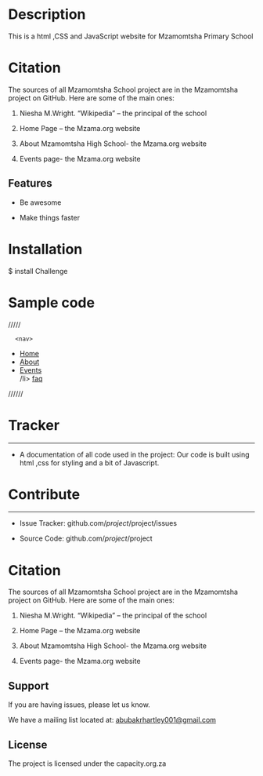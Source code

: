 # Description
This is a html ,CSS and JavaScript website for Mzamomtsha Primary School

# Citation

The sources of all Mzamomtsha School project are in the Mzamomtsha project on GitHub. Here are some of the main ones:

 

1.  Niesha M.Wright. “Wikipedia” – the principal of the school

2.  Home Page – the Mzama.org website

3.  About Mzamomtsha High School- the Mzama.org website

4.  Events page- the Mzama.org website

 
Features
--------

- Be awesome

- Make things faster

# Installation
$ install Challenge
# Sample code
/////<body>

      <nav>
  <ul>
    <li>  <a href="schoooool.html">Home</a>   </li>
    <li> <a href="about.html">About</a> </li>
    <li>   <a href="events.html">Events</a>  </li>
    /li>   <a href="#">faq</a>  </li>
  </ul>//////

# Tracker
-------
- A documentation of all code used in the project:
   Our code is built using html ,css for styling and a bit of Javascript.

# Contribute
------

- Issue Tracker: github.com/$project/$project/issues

- Source Code: github.com/$project/$project
# Citation

The sources of all Mzamomtsha School project are in the Mzamomtsha project on GitHub. Here are some of the main ones:

 

1.  Niesha M.Wright. “Wikipedia” – the principal of the school

2.  Home Page – the Mzama.org website

3.  About Mzamomtsha High School- the Mzama.org website

4.  Events page- the Mzama.org website

 

Support
-------

If you are having issues, please let us know.

We have a mailing list located at: abubakrhartley001@gmail.com

License
-------

The project is licensed under the capacity.org.za
